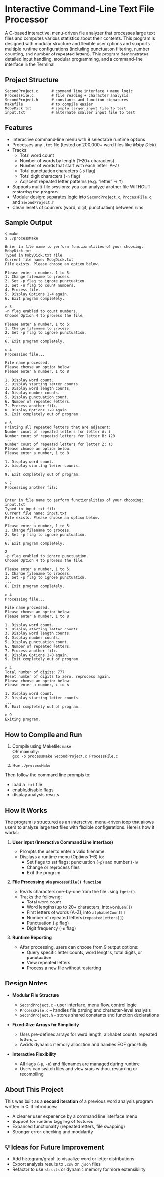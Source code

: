 # Interactive Command-Line Text File Processor

A C-based interactive, menu-driven file analyzer that processes large text files and computes various statistics about their contents. This program is designed with modular structure and flexible user options and supports multiple runtime configurations (including punctuation filtering, number counting, and number of repeated letters). 
This program demonstrates detailed input handling, modular programming, and a command-line interface in the Terminal. 

## Project Structure
```
SecondProject.c      # command line interface + menu logic
ProcessFile.c        # file reading + character analysis
SecondProject.h      # constants and function signatures
Makefile             # to compile easier
MobyDick.txt         # sample larger input file to test
input.txt            # alternate smaller input file to test
```

## Features 

- Interactive command-line menu with 9 selectable runtime options
- Processes any `.txt` file (tested on 200,000+ word files like *Moby Dick*)
- Tracks:
  - Total word count
  - Number of words by length (1–20+ characters)
  - Number of words that start with each letter (A–Z)
  - Total punctuation characters (`-p` flag)
  - Total digit characters (`-n` flag)
  - Adjacent repeated letter patterns (e.g. “letter” → `T`)
- Supports multi-file sessions: you can analyze another file WITHOUT restarting the program
- Modular design: separates logic into `SecondProject.c`, `ProcessFile.c`, and `SecondProject.h`
- Clean resets of counters (word, digit, punctuation) between runs


## Sample Output
```
$ make
$ ./processMake

Enter in file name to perform functionalities of your choosing: 
MobyDick.txt
Typed in MobyDick.txt file 
Current file name: MobyDick.txt 
File exists. Please choose an option below. 

Please enter a number, 1 to 5: 
1. Change filename to process.
2. Set -p flag to ignore punctuation.
3. Set -n flag to count numbers.
4. Process file.
5. Display Options 1-4 again.
6. Exit program completely.

> 3
-n flag enabled to count numbers. 
Choose Option 4 to process the file. 

Please enter a number, 1 to 5: 
1. Change filename to process.
2. Set -p flag to ignore punctuation.
...
6. Exit program completely.

> 4
Processing file... 

File name processed. 
Please choose an option below: 
Please enter a number, 1 to 8 

1. Display word count. 
2. Display starting letter counts. 
3. Display word length counts. 
4. Display number counts. 
5. Display punctuation count. 
6. Number of repeated letters. 
7. Process another file. 
8. Display Options 1-8 again. 
9. Exit completely out of program. 

> 6
Printing all repeated letters that are adjacent: 
Number count of repeated letters for letter A: 5
Number count of repeated letters for letter B: 420
...
Number count of repeated letters for letter Z: 43
Please choose an option below: 
Please enter a number, 1 to 8 

1. Display word count. 
2. Display starting letter counts. 
...
9. Exit completely out of program. 

> 7
Processing another file: 

 
Enter in file name to perform functionalities of your choosing: 
input.txt
Typed in input.txt file 
Current file name: input.txt 
File exists. Please choose an option below. 

Please enter a number, 1 to 5: 
1. Change filename to process.
2. Set -p flag to ignore punctuation.
...
6. Exit program completely.

2
-p flag enabled to ignore punctuation. 
Choose Option 4 to process the file. 

Please enter a number, 1 to 5: 
1. Change filename to process.
2. Set -p flag to ignore punctuation.
...
6. Exit program completely.

> 4
Processing file... 

File name processed. 
Please choose an option below: 
Please enter a number, 1 to 8 

1. Display word count. 
2. Display starting letter counts. 
3. Display word length counts. 
4. Display number counts. 
5. Display punctuation count. 
6. Number of repeated letters. 
7. Process another file. 
8. Display Options 1-8 again. 
9. Exit completely out of program. 

> 4
Total number of digits: 777 
Reset number of digits to zero, reprocess again. 
Please choose an option below: 
Please enter a number, 1 to 8 

1. Display word count. 
2. Display starting letter counts. 
...
9. Exit completely out of program. 

> 9
Exiting program.
```

## How to Compile and Run
1. Compile using Makefile:
```make``` <br>
OR manually: <br>
```gcc -o processMake SecondProject.c ProcessFile.c```

2. Run
```./processMake``` <br>

Then follow the command line prompts to:
- load a `.txt` file
- enable/disable flags
- display analysis results


## How It Works

The program is structured as an interactive, menu-driven loop that allows users to analyze large text files with flexible configurations. Here is how it works:

1. **User Input (Interactive Command Line Interface)**
   - Prompts the user to enter a valid filename.
   - Displays a runtime menu (Options 1–6) to:
     - Set flags to set flags: punctuation (`-p`) and number (`-n`) 
     - Change or reprocess files
     - Exit the program

2. **File Processing via `processFile() function`**
   - Reads characters one-by-one from the file using `fgetc()`.
   - Tracks the following:
     - Total word count
     - Word lengths (up to 20+ characters, into `wordLen[]`)
     - First letters of words (A–Z), into `alphabetCount[]`
     - Number of repeated letters (`repeatedLetters[]`)
     - Punctuation (`-p` flag)
     - Digit frequency (`-n` flag)

3. **Runtime Reporting**
   - After processing, users can choose from 9 output options:
     - Query specific letter counts, word lengths, total digits, or punctuation
     - View repeated letters
     - Process a new file without restarting


## Design Notes

- **Modular File Structure**
  - `SecondProject.c` – user interface, menu flow, control logic
  - `ProcessFile.c` – handles file parsing and character-level analysis
  - `SecondProject.h` – stores shared constants and function declarations

- **Fixed-Size Arrays for Simplicity**
  - Uses pre-defined arrays for word length, alphabet counts, repeated letters,...
  - Avoids dynamic memory allocation and handles EOF gracefully

- **Interactive Flexibility**
  - All flags (`-p`, `-n`) and filenames are managed during runtime
  - Users can switch files and view stats without restarting or recompiling



## About This Project

This was built as a **second iteration** of a previous word analysis program written in C. It introduces:
- A cleaner user experience by a command line interface menu
- Support for runtime toggling of features
- Expanded functionality (repeated letters, file swapping)
- Stronger error-checking and modularity


## 💡 Ideas for Future Improvement

- Add histogram/graph to visualize word or letter distributions
- Export analysis results to `.csv` or `.json` files
- Refactor to use `structs` or dynamic memory for more extensibility
